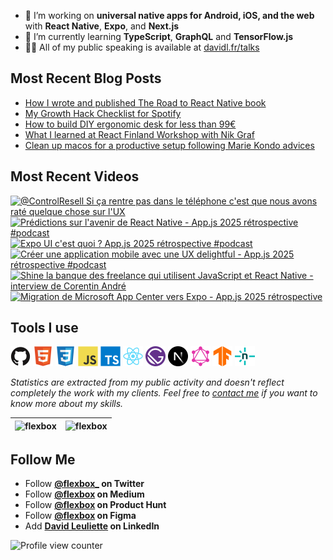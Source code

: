 - 🔭 I’m working on **universal native apps for Android, iOS, and the web** with **React Native**, **Expo**, and **Next.js**
- 🌱 I’m currently learning **TypeScript**, **GraphQL** and **TensorFlow.js**
- 👨‍💻 All of my public speaking is available at [davidl.fr/talks](https://davidl.fr/talks)

## Most Recent Blog Posts

<!-- MEDIUM:START -->
- [How I wrote and published The Road to React Native book](https://flexbox.medium.com/how-i-wrote-and-published-the-road-to-react-native-book-7ca80fa2fd88?source=rss-cc5b33b54088------2)
- [My Growth Hack Checklist for Spotify](https://flexbox.medium.com/how-i-got-more-than-4000-followers-on-spotify-ae4bcb6d6e73?source=rss-cc5b33b54088------2)
- [How to build DIY ergonomic desk for less than 99€](https://flexbox.medium.com/how-to-build-diy-ergonomic-desk-for-less-than-99-82fa51a0d98e?source=rss-cc5b33b54088------2)
- [What I learned at React Finland Workshop with Nik Graf](https://medium.com/react-finland/what-i-learned-at-react-finland-workshop-with-nik-graf-99c37dc1d8c1?source=rss-cc5b33b54088------2)
- [Clean up macos for a productive setup following Marie Kondo advices](https://blog.usejournal.com/kondo-your-mac-b2443f2ebc2f?source=rss-cc5b33b54088------2)
<!-- MEDIUM:END -->

## Most Recent Videos

<!-- BEGIN YOUTUBE-CARDS -->
[![@ControlResell Si ça rentre pas dans le téléphone c'est que nous avons raté quelque chose sur l'UX](https://ytcards.demolab.com/?id=69mDkpGBfaU&title=%40ControlResell+Si+%C3%A7a+rentre+pas+dans+le+t%C3%A9l%C3%A9phone+c%27est+que+nous+avons+rat%C3%A9+quelque+chose+sur+l%27UX&lang=en&timestamp=1750846501&background_color=%230d1117&title_color=%23ffffff&stats_color=%23dedede&max_title_lines=1&width=250&border_radius=5 "@ControlResell Si ça rentre pas dans le téléphone c'est que nous avons raté quelque chose sur l'UX")](https://www.youtube.com/shorts/69mDkpGBfaU)
[![Prédictions sur l'avenir de React Native - App.js 2025 rétrospective #podcast](https://ytcards.demolab.com/?id=Rd1OuqHnhXY&title=Pre%CC%81dictions+sur+l%27avenir+de+React+Native+-+App.js+2025+r%C3%A9trospective+%23podcast&lang=en&timestamp=1750759244&background_color=%230d1117&title_color=%23ffffff&stats_color=%23dedede&max_title_lines=1&width=250&border_radius=5 "Prédictions sur l'avenir de React Native - App.js 2025 rétrospective #podcast")](https://www.youtube.com/shorts/Rd1OuqHnhXY)
[![Expo UI c'est quoi ? App.js 2025 rétrospective  #podcast](https://ytcards.demolab.com/?id=Lu9L3BdnzGM&title=Expo+UI+c%27est+quoi+%3F+App.js+2025+r%C3%A9trospective++%23podcast&lang=en&timestamp=1750672837&background_color=%230d1117&title_color=%23ffffff&stats_color=%23dedede&max_title_lines=1&width=250&border_radius=5 "Expo UI c'est quoi ? App.js 2025 rétrospective  #podcast")](https://www.youtube.com/shorts/Lu9L3BdnzGM)
[![Créer une application mobile avec une UX delightful - App.js 2025 rétrospective  #podcast](https://ytcards.demolab.com/?id=SvXnpV4oGeQ&title=Cre%CC%81er+une+application+mobile+avec+une+UX+delightful+-+App.js+2025+r%C3%A9trospective++%23podcast&lang=en&timestamp=1750413653&background_color=%230d1117&title_color=%23ffffff&stats_color=%23dedede&max_title_lines=1&width=250&border_radius=5 "Créer une application mobile avec une UX delightful - App.js 2025 rétrospective  #podcast")](https://www.youtube.com/shorts/SvXnpV4oGeQ)
[![Shine la banque des freelance qui utilisent JavaScript et React Native - interview de Corentin André](https://ytcards.demolab.com/?id=cGNybzNFj68&title=Shine+la+banque+des+freelance+qui+utilisent+JavaScript+et+React+Native+-+interview+de+Corentin+Andr%C3%A9&lang=en&timestamp=1750377978&background_color=%230d1117&title_color=%23ffffff&stats_color=%23dedede&max_title_lines=1&width=250&border_radius=5 "Shine la banque des freelance qui utilisent JavaScript et React Native - interview de Corentin André")](https://www.youtube.com/watch?v=cGNybzNFj68)
[![Migration de Microsoft App Center vers Expo - App.js 2025 rétrospective](https://ytcards.demolab.com/?id=LYnvwLNP1EM&title=Migration+de+Microsoft+App+Center+vers+Expo+-+App.js+2025+r%C3%A9trospective&lang=en&timestamp=1750327237&background_color=%230d1117&title_color=%23ffffff&stats_color=%23dedede&max_title_lines=1&width=250&border_radius=5 "Migration de Microsoft App Center vers Expo - App.js 2025 rétrospective")](https://www.youtube.com/shorts/LYnvwLNP1EM)
<!-- END YOUTUBE-CARDS -->

## Tools I use

<p align="left">
  <img src="https://raw.githubusercontent.com/devicons/devicon/master/icons/github/github-original.svg" alt="git" width="32" height="32"/>
  <img src="https://raw.githubusercontent.com/devicons/devicon/master/icons/html5/html5-original.svg" alt="html5" width="32" height="32"/>
  <img src="https://raw.githubusercontent.com/devicons/devicon/master/icons/css3/css3-original.svg" alt="css3" width="32" height="32"/>

  <img src="https://raw.githubusercontent.com/devicons/devicon/master/icons/javascript/javascript-original.svg" alt="javascript" width="32" height="32"/>
  <img src="https://raw.githubusercontent.com/devicons/devicon/master/icons/typescript/typescript-original.svg" alt="typescript" width="32" height="32"/>
  <img src="https://raw.githubusercontent.com/devicons/devicon/master/icons/react/react-original.svg" alt="react" width="32" height="32"/>
  <img src="https://raw.githubusercontent.com/devicons/devicon/master/icons/gatsby/gatsby-original.svg" alt="gatsby" width="32" height="32"/>
  <img src="https://raw.githubusercontent.com/devicons/devicon/master/icons/nextjs/nextjs-original.svg" alt="nextjs" width="32" height="32"/>
  <img src="https://raw.githubusercontent.com/devicons/devicon/master/icons/graphql/graphql-plain.svg" alt="graphql" width="32" height="32"/>
  <img src="https://raw.githubusercontent.com/devicons/devicon/master/icons/tensorflow/tensorflow-original.svg" alt="tensorflow" width="32" height="32"/>
  <img src="https://raw.githubusercontent.com/devicons/devicon/master/icons/netlify/netlify-original.svg" alt="netlify" width="32" height="32"/>

</p>

<em>Statistics are extracted from my public activity and doesn't reflect completely the work with my clients.</em>
<em>Feel free to <a href="https://davidl.fr/onboading" target="_blank">contact me</a> if you want to know more about my skills.</em>

| <img src="https://github-readme-stats.vercel.app/api?username=flexbox&show_icons=true&theme=buefy" alt="flexbox" />  | <img src="https://github-readme-stats.vercel.app/api/top-langs/?username=flexbox&layout=compact&hide=html&theme=buefy" alt="flexbox" /> |
| ------------- | ------------- |

## Follow Me

- Follow **<a href="https://twitter.com/intent/follow?screen_name=flexbox_">@flexbox_</a> on Twitter**
- Follow **<a href="https://medium.com/@flexbox">@flexbox</a> on Medium**
- Follow **<a href="https://www.producthunt.com/@flexbox">@flexbox</a> on Product Hunt**
- Follow **<a href="https://www.figma.com/@flexbox">@flexbox</a> on Figma**
- Add **<a href="https://www.linkedin.com/in/david-leuliette">David Leuliette</a> on LinkedIn**

![Profile view counter](https://komarev.com/ghpvc/?username=flexbox)
